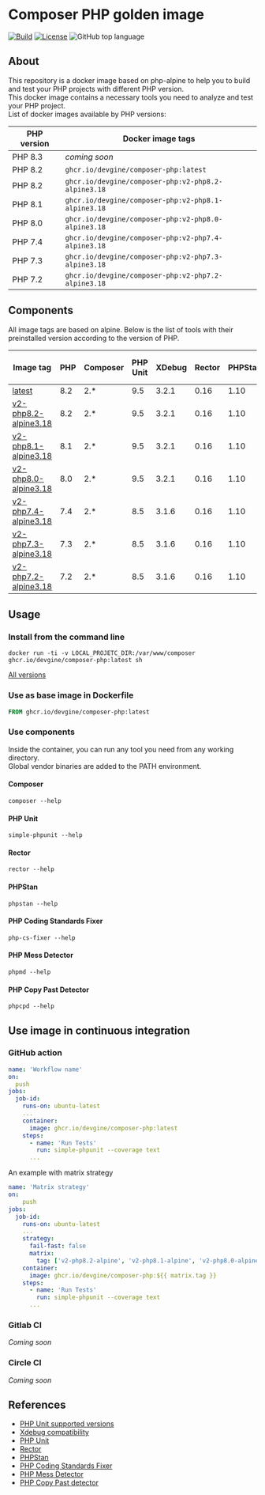 # Composer PHP golden image
[![Build](https://github.com/devgine/composer-php/actions/workflows/build.yaml/badge.svg?branch=main)](https://github.com/devgine/composer-php/actions/workflows/build.yaml)
[![License](https://img.shields.io/github/license/devgine/composer-php)](https://github.com/devgine/composer-php/blob/main/LICENSE)
![GitHub top language](https://img.shields.io/github/languages/top/devgine/composer-php)

## About
This repository is a docker image based on php-alpine to help you to build and test your PHP projects with different PHP version.<br>
This docker image contains a necessary tools you need to analyze and test your PHP project.<br>
List of docker images available by PHP versions:

| PHP version | Docker image tags                                   |
|-------------|-----------------------------------------------------|
| PHP 8.3     | _coming soon_                                       |
| PHP 8.2     | `ghcr.io/devgine/composer-php:latest`               |
| PHP 8.2     | `ghcr.io/devgine/composer-php:v2-php8.2-alpine3.18` |
| PHP 8.1     | `ghcr.io/devgine/composer-php:v2-php8.1-alpine3.18` |
| PHP 8.0     | `ghcr.io/devgine/composer-php:v2-php8.0-alpine3.18` |
| PHP 7.4     | `ghcr.io/devgine/composer-php:v2-php7.4-alpine3.18` |
| PHP 7.3     | `ghcr.io/devgine/composer-php:v2-php7.3-alpine3.18` |
| PHP 7.2     | `ghcr.io/devgine/composer-php:v2-php7.2-alpine3.18` |


## Components
All image tags are based on alpine.
Below is the list of tools with their preinstalled version according to the version of PHP.

| Image tag                                       | PHP | Composer | PHP Unit | XDebug | Rector | PHPStan | PHP CS FIXER | PHP MD | PHP CPD |
|-------------------------------------------------|-----|----------|----------|--------|--------|---------|--------------|--------|---------|
| [latest](doc/latest.md)                         | 8.2 | 2.*      | 9.5      | 3.2.1  | 0.16   | 1.10    | 3.17         | 2.13   | 6.0     |
| [v2-php8.2-alpine3.18](doc/v2-php8.2-alpine.md) | 8.2 | 2.*      | 9.5      | 3.2.1  | 0.16   | 1.10    | 3.17         | 2.13   | 6.0     |
| [v2-php8.1-alpine3.18](doc/v2-php8.1-alpine.md) | 8.1 | 2.*      | 9.5      | 3.2.1  | 0.16   | 1.10    | 3.17         | 2.13   | 6.0     |
| [v2-php8.0-alpine3.18](doc/v2-php8.0-alpine.md) | 8.0 | 2.*      | 9.5      | 3.2.1  | 0.16   | 1.10    | 3.17         | 2.13   | 6.0     |
| [v2-php7.4-alpine3.18](doc/v2-php7.4-alpine.md) | 7.4 | 2.*      | 8.5      | 3.1.6  | 0.16   | 1.10    | 3.17         | 2.13   | 6.0     |
| [v2-php7.3-alpine3.18](doc/v2-php7.3-alpine.md) | 7.3 | 2.*      | 8.5      | 3.1.6  | 0.16   | 1.10    | 3.4          | 2.13   | 6.0     |
| [v2-php7.2-alpine3.18](doc/v2-php7.2-alpine.md) | 7.2 | 2.*      | 8.5      | 3.1.6  | 0.16   | 1.10    | 3.4          | 2.13   | --      |

## Usage
### Install from the command line
```shell
docker run -ti -v LOCAL_PROJETC_DIR:/var/www/composer ghcr.io/devgine/composer-php:latest sh
```
[All versions](https://github.com/devgine/composer-php/pkgs/container/composer-php/versions)
### Use as base image in Dockerfile
```dockerfile
FROM ghcr.io/devgine/composer-php:latest
```

### Use components
Inside the container, you can run any tool you need from any working directory.<br>
Global vendor binaries are added to the PATH environment.
#### Composer
```shell
composer --help
```
#### PHP Unit
```shell
simple-phpunit --help
```
#### Rector
```shell
rector --help
```
#### PHPStan
```shell
phpstan --help
```
#### PHP Coding Standards Fixer
```shell
php-cs-fixer --help
```
#### PHP Mess Detector
```shell
phpmd --help
```
#### PHP Copy Past Detector
```shell
phpcpd --help
```

## Use image in continuous integration
### GitHub action
```yaml
name: 'Workflow name'
on:
  push
jobs:
  job-id:
    runs-on: ubuntu-latest
    ...
    container:
      image: ghcr.io/devgine/composer-php:latest
    steps:
      - name: 'Run Tests'
        run: simple-phpunit --coverage text
      ...
```
An example with matrix strategy
```yaml
name: 'Matrix strategy'
on:
    push
jobs:
  job-id:
    runs-on: ubuntu-latest
    ...
    strategy:
      fail-fast: false
      matrix:
        tag: ['v2-php8.2-alpine', 'v2-php8.1-alpine', 'v2-php8.0-alpine', 'v2-php7.4-alpine']
    container:
      image: ghcr.io/devgine/composer-php:${{ matrix.tag }}
    steps:
      - name: 'Run Tests'
        run: simple-phpunit --coverage text
      ...
```
### Gitlab CI
_Coming soon_

### Circle CI
_Coming soon_

## References
* [PHP Unit supported versions](https://phpunit.de/supported-versions.html)
* [Xdebug compatibility](https://xdebug.org/docs/compat)
* [PHP Unit](https://symfony.com/doc/current/components/phpunit_bridge.html)
* [Rector](https://packagist.org/packages/rector/rector)
* [PHPStan](https://phpstan.org/)
* [PHP Coding Standards Fixer](https://cs.symfony.com/)
* [PHP Mess Detector](https://phpmd.org/)
* [PHP Copy Past detector](https://github.com/sebastianbergmann/phpcpd)
